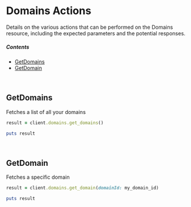 # Domains Actions

Details on the various actions that can be performed on the Domains resource, including the expected parameters and the potential responses.

##### Contents

*   [GetDomains](#getdomains)
*   [GetDomain](#getdomain)

<br/>

## GetDomains

Fetches a list of all your domains

```ruby
result = client.domains.get_domains()

puts result
```

<br/>

## GetDomain

Fetches a specific domain

```ruby
result = client.domains.get_domain(domainId: my_domain_id)

puts result
```
